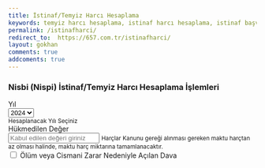 ```yaml
---
title: İstinaf/Temyiz Harcı Hesaplama
keywords: temyiz harcı hesaplama, istinaf harcı hesaplama, istinaf başvuru harcı hesaplama, temyiz başvuru harcı hesaplama, cismani zarar harç hesaplama, istinaf harcı hesaplama programı, temyiz harcı hesaplama programı, temyiz harci hesaplama, istinaf başvuru harcı, temyiz başvuru harcı
permalink: /istinafharci/
redirect_to:  https://657.com.tr/istinafharci/
layout: gokhan
comments: true
addcoments: true
---
```



<div>
  <div class="card-header">
    <h3 class="card-title">Nisbi (Nispi) İstinaf/Temyiz Harcı Hesaplama İşlemleri
    </h3>
  </div>
  <div class="card-body">
    <div class="mb-3">
        <label class="form-label required">Yıl</label>
        <div>
        <select type="text" class="form-select" placeholder="Seçiniz" id="yilislah" value="">
          <option value="2024">2024</option>	
          <option value="2023">2023</option>				
        </select>
        </div>
        <small class="form-hint">Hesaplanacak Yılı Seçiniz</small>
    </div>
    <div class="mb-3">
      <label class="form-label required">Hükmedilen Değer
      </label>
      <div>
        <input type="number" class="form-control" data-type="currency" placeholder="Kabul edilen değeri giriniz" name="miktar">
        <small class="form-hint">Harçlar Kanunu gereği alınması gereken maktu harçtan az olması halinde, maktu harç miktarına tamamlanacaktır.
        </small>
      </div>
    </div>								  
    <div class="mb-3">
      <label class="form-label">
      </label>
      <div>
        <label class="form-check">
          <input class="form-check-input" type="checkbox" name="olumcismani">
          <span class="form-check-label required">Ölüm veya Cismani Zarar Nedeniyle Açılan Dava
          </span>
        </label>									  
      </div>
    </div>
  </div>
  <div class="card-body d-flex align-items-center justify-content-center h-100">
   <label id="hesapsonuc" name="hesapsonuc" class="text-justify mh-25">
    <h1 class="m-0"></h1>
  </label>
 </div>


                
 
